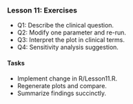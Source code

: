 ### Lesson 11: Exercises

- Q1: Describe the clinical question.
- Q2: Modify one parameter and re-run.
- Q3: Interpret the plot in clinical terms.
- Q4: Sensitivity analysis suggestion.

#### Tasks
- Implement change in R/Lesson11.R.
- Regenerate plots and compare.
- Summarize findings succinctly.

